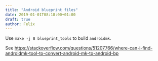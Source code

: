 ```yaml
---
title: "Android blueprint files"
date: 2019-01-01T08:18:00+01:00
draft: true
author: Felix
---
```


Use `make -j 8 blueprint_tools` to build `androidmk`.

See https://stackoverflow.com/questions/51207766/where-can-i-find-androidmk-tool-to-convert-android-mk-to-android-bp

